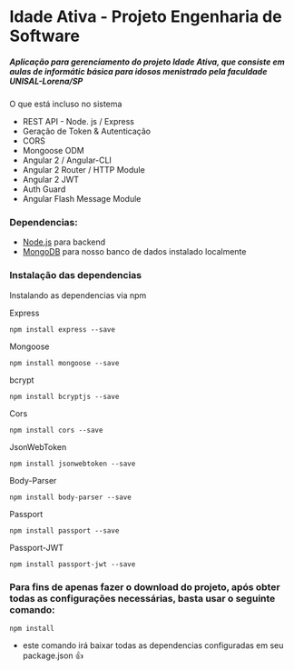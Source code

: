 # Idade Ativa - Projeto Engenharia de Software

##### Aplicação para gerenciamento do projeto Idade Ativa, que consiste em aulas de informátic básica para idosos menistrado pela faculdade UNISAL-Lorena/SP

O que está incluso no sistema

 * REST API - Node. js / Express
 * Geração de Token & Autenticação
 * CORS
 * Mongoose ODM
 * Angular 2 / Angular-CLI
 * Angular 2 Router / HTTP Module
 * Angular 2 JWT
 * Auth Guard
 * Angular Flash Message Module

### Dependencias:

 * [Node.js](https://nodejs.org/en/) para backend
 * [MongoDB](http://mongodb.com/) para nosso banco de dados instalado localmente

### Instalação das dependencias

Instalando as dependencias via npm

Express
```
npm install express --save
```

Mongoose
```
npm install mongoose --save
```

bcrypt
```
npm install bcryptjs --save
```

Cors
```
npm install cors --save
```

JsonWebToken
```
npm install jsonwebtoken --save
```

Body-Parser
```
npm install body-parser --save
```

Passport
```
npm install passport --save
```

Passport-JWT
```
npm install passport-jwt --save
```

### Para fins de apenas fazer o download do projeto, após obter todas as configurações necessárias, basta usar o seguinte comando:

```
npm install
```

* este comando irá baixar todas as dependencias configuradas em seu package.json :+1:
